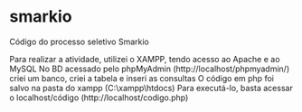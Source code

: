 # smarkio
Código do processo seletivo Smarkio

Para realizar a atividade, utilizei o XAMPP, tendo acesso ao Apache e ao MySQL
No BD acessado pelo phpMyAdmin (http://localhost/phpmyadmin/) criei um banco, criei a tabela e inseri as consultas
O código em php foi salvo na pasta do xampp (C:\xampp\htdocs)
Para executá-lo, basta acessar o localhost/código (http://localhost/codigo.php) 
